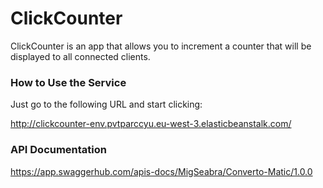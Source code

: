 # ClickCounter

ClickCounter is an app that allows you to increment a counter that will be displayed to all connected clients.

### How to Use the Service

Just go to the following URL and start clicking:

http://clickcounter-env.pvtparccyu.eu-west-3.elasticbeanstalk.com/

### API Documentation

https://app.swaggerhub.com/apis-docs/MigSeabra/Converto-Matic/1.0.0
